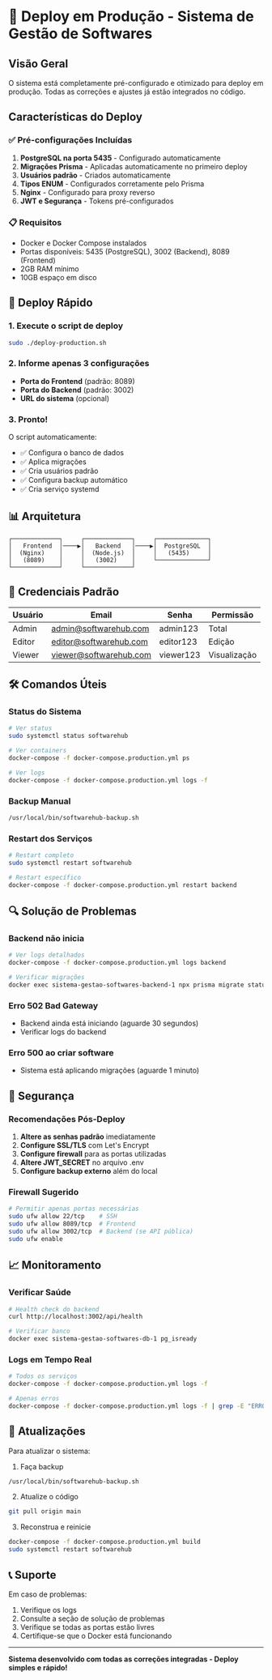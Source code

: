 # 🚀 Deploy em Produção - Sistema de Gestão de Softwares

## Visão Geral

O sistema está completamente pré-configurado e otimizado para deploy em produção. Todas as correções e ajustes já estão integrados no código.

## Características do Deploy

### ✅ Pré-configurações Incluídas

1. **PostgreSQL na porta 5435** - Configurado automaticamente
2. **Migrações Prisma** - Aplicadas automaticamente no primeiro deploy
3. **Usuários padrão** - Criados automaticamente
4. **Tipos ENUM** - Configurados corretamente pelo Prisma
5. **Nginx** - Configurado para proxy reverso
6. **JWT e Segurança** - Tokens pré-configurados

### 📋 Requisitos

- Docker e Docker Compose instalados
- Portas disponíveis: 5435 (PostgreSQL), 3002 (Backend), 8089 (Frontend)
- 2GB RAM mínimo
- 10GB espaço em disco

## 🔧 Deploy Rápido

### 1. Execute o script de deploy

```bash
sudo ./deploy-production.sh
```

### 2. Informe apenas 3 configurações

- **Porta do Frontend** (padrão: 8089)
- **Porta do Backend** (padrão: 3002)  
- **URL do sistema** (opcional)

### 3. Pronto!

O script automaticamente:
- ✅ Configura o banco de dados
- ✅ Aplica migrações
- ✅ Cria usuários padrão
- ✅ Configura backup automático
- ✅ Cria serviço systemd

## 📊 Arquitetura

```
┌─────────────┐     ┌─────────────┐     ┌──────────────┐
│   Frontend  │────▶│   Backend   │────▶│  PostgreSQL  │
│  (Nginx)    │     │  (Node.js)  │     │   (5435)     │
│   (8089)    │     │   (3002)    │     └──────────────┘
└─────────────┘     └─────────────┘
```

## 🔑 Credenciais Padrão

| Usuário | Email | Senha | Permissão |
|---------|-------|-------|-----------|
| Admin | admin@softwarehub.com | admin123 | Total |
| Editor | editor@softwarehub.com | editor123 | Edição |
| Viewer | viewer@softwarehub.com | viewer123 | Visualização |

## 🛠️ Comandos Úteis

### Status do Sistema
```bash
# Ver status
sudo systemctl status softwarehub

# Ver containers
docker-compose -f docker-compose.production.yml ps

# Ver logs
docker-compose -f docker-compose.production.yml logs -f
```

### Backup Manual
```bash
/usr/local/bin/softwarehub-backup.sh
```

### Restart dos Serviços
```bash
# Restart completo
sudo systemctl restart softwarehub

# Restart específico
docker-compose -f docker-compose.production.yml restart backend
```

## 🔍 Solução de Problemas

### Backend não inicia
```bash
# Ver logs detalhados
docker-compose -f docker-compose.production.yml logs backend

# Verificar migrações
docker exec sistema-gestao-softwares-backend-1 npx prisma migrate status
```

### Erro 502 Bad Gateway
- Backend ainda está iniciando (aguarde 30 segundos)
- Verificar logs do backend

### Erro 500 ao criar software
- Sistema está aplicando migrações (aguarde 1 minuto)

## 🔐 Segurança

### Recomendações Pós-Deploy

1. **Altere as senhas padrão** imediatamente
2. **Configure SSL/TLS** com Let's Encrypt
3. **Configure firewall** para as portas utilizadas
4. **Altere JWT_SECRET** no arquivo .env
5. **Configure backup externo** além do local

### Firewall Sugerido
```bash
# Permitir apenas portas necessárias
sudo ufw allow 22/tcp    # SSH
sudo ufw allow 8089/tcp  # Frontend
sudo ufw allow 3002/tcp  # Backend (se API pública)
sudo ufw enable
```

## 📈 Monitoramento

### Verificar Saúde
```bash
# Health check do backend
curl http://localhost:3002/api/health

# Verificar banco
docker exec sistema-gestao-softwares-db-1 pg_isready
```

### Logs em Tempo Real
```bash
# Todos os serviços
docker-compose -f docker-compose.production.yml logs -f

# Apenas erros
docker-compose -f docker-compose.production.yml logs -f | grep -E "ERROR|error"
```

## 🔄 Atualizações

Para atualizar o sistema:

1. Faça backup
```bash
/usr/local/bin/softwarehub-backup.sh
```

2. Atualize o código
```bash
git pull origin main
```

3. Reconstrua e reinicie
```bash
docker-compose -f docker-compose.production.yml build
sudo systemctl restart softwarehub
```

## 📞 Suporte

Em caso de problemas:
1. Verifique os logs
2. Consulte a seção de solução de problemas
3. Verifique se todas as portas estão livres
4. Certifique-se que o Docker está funcionando

---

**Sistema desenvolvido com todas as correções integradas - Deploy simples e rápido!**